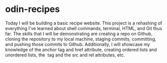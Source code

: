 # odin-recipes
Today I will be building a basic recipe website. This project is a rehashing of everything I've learned about shell commands, terminal, HTML, and Git thus far. 
The skills that I will be demonstrating are creating a repo on Github, cloning the repository to my local machine, staging commits, committing, and pushing those commits to Github. Additionally, I will showcase my knowledge of the <a> anchor tag and href attribute, creating ordered lists and unordered lists, the <img> tag and the src and rel attributes, etc.